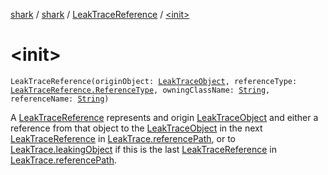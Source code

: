 [shark](../../index.md) / [shark](../index.md) / [LeakTraceReference](index.md) / [&lt;init&gt;](./-init-.md)

# &lt;init&gt;

`LeakTraceReference(originObject: `[`LeakTraceObject`](../-leak-trace-object/index.md)`, referenceType: `[`LeakTraceReference.ReferenceType`](-reference-type/index.md)`, owningClassName: `[`String`](https://kotlinlang.org/api/latest/jvm/stdlib/kotlin/-string/index.html)`, referenceName: `[`String`](https://kotlinlang.org/api/latest/jvm/stdlib/kotlin/-string/index.html)`)`

A [LeakTraceReference](index.md) represents and origin [LeakTraceObject](../-leak-trace-object/index.md) and either a reference from that
object to the [LeakTraceObject](../-leak-trace-object/index.md) in the next [LeakTraceReference](index.md) in [LeakTrace.referencePath](../-leak-trace/reference-path.md),
or to [LeakTrace.leakingObject](../-leak-trace/leaking-object.md) if this is the last [LeakTraceReference](index.md) in
[LeakTrace.referencePath](../-leak-trace/reference-path.md).

